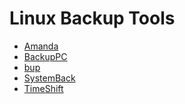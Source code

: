 <!-- -
Title: Linux Backup Tools
First Published: 2014-02-18
Last Updated: 2014-10-21
- -->

Linux Backup Tools
==================

*   [Amanda](/docs/amanda.html)
*   [BackupPC](/docs/backuppc.html)
*   [bup](https://github.com/bup/)
*   [SystemBack](/docs/systemback.html)
*   [TimeShift](/docs/timeshift.html)

